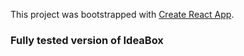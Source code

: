 This project was bootstrapped with [Create React App](https://github.com/facebookincubator/create-react-app).

### Fully tested version of IdeaBox
